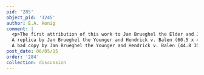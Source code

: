 ```yaml
---
pid: '285'
object_pid: '3245'
author: E.A. Honig
comment: |
  <p>The first attribution of this work to Jan Brueghel the Elder and Jan Brueghel the Younger appears in Ertz 2008-10. According to Ertz, this work is a replica of the Milan Prado Garland painting (See "Flower Garland Around a Picture of the Virgin and Child, Madrid", c. 1621).<br />
  A replica by Jan Brueghel the Younger and Hendrick v. Balen (60.5 x 49.5 cm) was shown at TEFAF Maastricht, 1987/1988 by Gebr. Douwes, Amsterdam.<br />
  A bad copy by Jan Brueghel the Younger and Hendrick v. Balen (44.8 35.6 cm) sold by Sotheby's, New York, March 24, 1995, #5</p>
post_date: 06/05/15
order: '284'
collection: discussion
---
```

